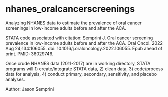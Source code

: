 # nhanes_oralcancerscreenings
Analyzing NHANES data to estimate the prevalence of oral cancer screenings in low-income adults before and after the ACA.


STATA code associated with citation: 
Semprini J. Oral cancer screening prevalence in low-income adults before and after the ACA. Oral Oncol. 2022 Aug 24;134:106055. doi: 10.1016/j.oraloncology.2022.106055. Epub ahead of print. PMID: 36029746.

Once crude NHANES data (2011-2017) are in working directory, STATA programs will 1) create/integrate STATA data, 2) clean data, 3) code/process data for analysis, 4) conduct primary, secondary, sensitivity, and placebo analyses. 

Author: Jason Semprini
